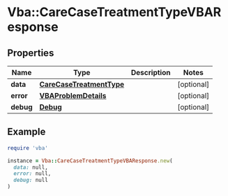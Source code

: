 # Vba::CareCaseTreatmentTypeVBAResponse

## Properties

| Name | Type | Description | Notes |
| ---- | ---- | ----------- | ----- |
| **data** | [**CareCaseTreatmentType**](CareCaseTreatmentType.md) |  | [optional] |
| **error** | [**VBAProblemDetails**](VBAProblemDetails.md) |  | [optional] |
| **debug** | [**Debug**](Debug.md) |  | [optional] |

## Example

```ruby
require 'vba'

instance = Vba::CareCaseTreatmentTypeVBAResponse.new(
  data: null,
  error: null,
  debug: null
)
```

